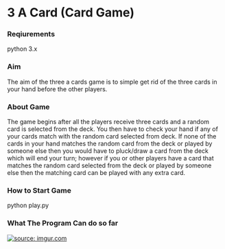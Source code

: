 # 3 A Card (Card Game)

### Reqiurements
python 3.x

### Aim
The aim of the three a cards game is to simple get rid of the three cards in your hand before the other players.     

### About Game
The game begins after all the players receive three cards and a random card is selected from the deck. You then have to check your hand if any of your cards match with the random card selected from deck. 
If none of the cards in your hand matches the random card from the deck or played by someone else then you would have to pluck/draw a card from the deck which will end your turn; however if you or other players have a card that matches the random card selected from the deck or played by someone else then the matching card can be played with any extra card.

### How to Start Game
python play.py

### What The Program Can do so far
<a href="http://imgur.com/ciBPcwn"><img src="http://i.imgur.com/ciBPcwn.gif" title="source: imgur.com" /></a>
